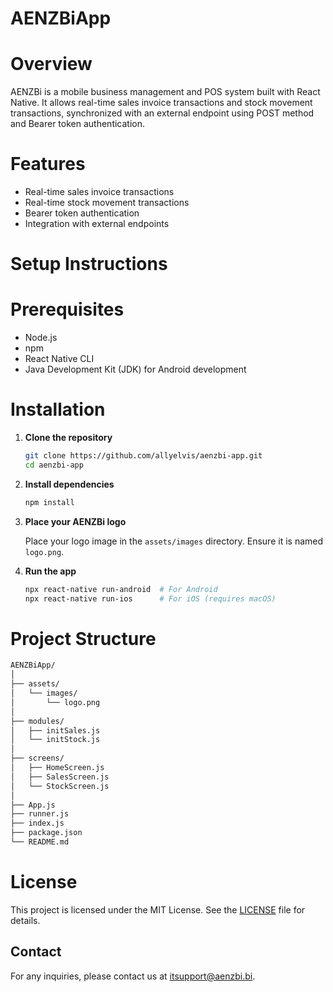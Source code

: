 # AENZBiApp

# Overview

AENZBi is a mobile business management and POS system built with React Native. It allows real-time sales invoice transactions and stock movement transactions, synchronized with an external endpoint using POST method and Bearer token authentication.

# Features

- Real-time sales invoice transactions
- Real-time stock movement transactions
- Bearer token authentication
- Integration with external endpoints

# Setup Instructions

# Prerequisites

- Node.js
- npm
- React Native CLI
- Java Development Kit (JDK) for Android development

# Installation

1. **Clone the repository**

    ```bash
    git clone https://github.com/allyelvis/aenzbi-app.git
    cd aenzbi-app
    ```

2. **Install dependencies**

    ```bash
    npm install
    ```

3. **Place your AENZBi logo**

    Place your logo image in the `assets/images` directory. Ensure it is named `logo.png`.

4. **Run the app**

    ```bash
    npx react-native run-android  # For Android
    npx react-native run-ios      # For iOS (requires macOS)
    ```

# Project Structure

```bash
AENZBiApp/
│
├── assets/
│   └── images/
│       └── logo.png
│
├── modules/
│   ├── initSales.js
│   └── initStock.js
│
├── screens/
│   ├── HomeScreen.js
│   ├── SalesScreen.js
│   └── StockScreen.js
│
├── App.js
├── runner.js
├── index.js
├── package.json
└── README.md
```

# License

This project is licensed under the MIT License. See the [LICENSE](LICENSE) file for details.

## Contact

For any inquiries, please contact us at itsupport@aenzbi.bi.
